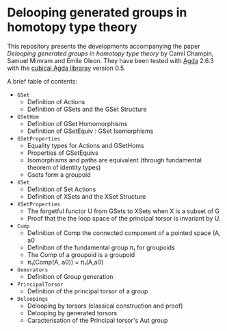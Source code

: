 # Delooping generated groups in homotopy type theory

This repository presents the developments accompanying the paper _Delooping
generated groups in homotopy type theory_ by Camil Champin, Samuel Mimram and
Emile Oleon. They have been tested with
[Agda](https://wiki.portal.chalmers.se/agda/) 2.6.3 with the [cubical Agda
libraray](https://github.com/agda/cubical) version 0.5.

A brief table of contents:

- `GSet`
  - Definition of Actions
  - Definition of GSets and the GSet Structure
- `GSetHom`
  - Definition of GSet Homomorphisms
  - Definition of GSetEquiv : GSet Isomorphisms
- `GSetProperties`
  - Equality types for Actions and GSetHoms
  - Properties of GSetEquivs
  - Isomorphisms and paths are equivalent (through fundamental theorem of identity types)
  - Gsets form a groupoid
- `XSet`
  - Definition of Set Actions
  - Definition of XSets and the XSet Structure
- `XSetProperties`
  - The forgetful functor U from GSets to XSets when X is a subset of G
  - Proof that the the loop space of the principal torsor is invariant by U.
- `Comp`
  - Definition of Comp the connected component of a pointed space (A, a0
  - Definition of the fundamental group π₁ for groupoids
  - The Comp of a groupoid is a groupoid
  - π₁(Comp(A, a0)) = π₁(A,a0)
- `Generators`
  - Definition of Group generation
- `PrincipalTorsor`
  - Definition of the principal torsor of a group
- `Deloopings`
  - Delooping by torsors (classical construction and proof)
  - Delooping by generated torsors
  - Caracterisation of the Principal torsor's Aut group
